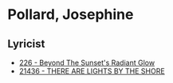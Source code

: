 # Pollard, Josephine

## Lyricist

- [226 - Beyond The Sunset's Radiant Glow](/hymns/226.md)
- [21436 - THERE ARE LIGHTS BY THE SHORE](/hymns/21436.md)

